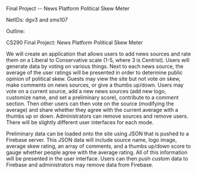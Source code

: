 Final Project -- News Platform Political Skew Meter

NetIDs: dgv3 and sms107

Outline:

CS290 Final Project: News Platform Political Skew Meter

We will create an application that allows users to add news sources and rate them on a Liberal to Conservative scale (1-5, where 3 is Centrist). Users will generate data by voting on various things. Next to each news source, the average of the user ratings will be presented in order to determine public opinion of political skew. Guests may view the site but not vote on skew, make comments on news sources, or give a thumbs up/down. Users may vote on a current source, add a new news sources (add new logo, customize name, and set a preliminary score), contribute to a comment section. Then other users can then vote on the source (modifying the average) and share whether they agree with the current average with a thumbs up or down. Administrators can remove sources and remove users. There will be slightly different user interfaces for each mode.

Preliminary data can be loaded onto the site using JSON that is pushed to a Firebase server. This JSON data will include source name, logo image, average skew rating, an array of comments, and a thumbs up/down score to gauge whether people agree with the average rating. All of this information will be presented in the user interface. Users can then push custom data to Firebase and administrators may remove data from Firebase.
